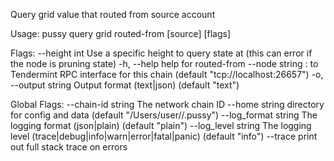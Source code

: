 Query grid value that routed from source account

Usage:
  pussy query grid routed-from [source] [flags]

Flags:
      --height int      Use a specific height to query state at (this can error if the node is pruning state)
  -h, --help            help for routed-from
      --node string     <host>:<port> to Tendermint RPC interface for this chain (default "tcp://localhost:26657")
  -o, --output string   Output format (text|json) (default "text")

Global Flags:
      --chain-id string     The network chain ID
      --home string         directory for config and data (default "/Users/user//.pussy")
      --log_format string   The logging format (json|plain) (default "plain")
      --log_level string    The logging level (trace|debug|info|warn|error|fatal|panic) (default "info")
      --trace               print out full stack trace on errors
